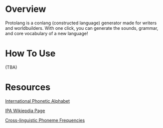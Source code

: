 # Overview

Protolang is a conlang (constructed language) generator made for writers and worldbuilders. With one click, you can generate the sounds, grammar, and core vocabulary of a new language! 

# How To Use

(TBA)

# Resources
[International Phonetic Alphabet](https://www.internationalphoneticassociation.org/sites/default/files/IPA_Kiel_2015.pdf)

[IPA Wikiepdia Page](https://en.wikipedia.org/wiki/International_Phonetic_Alphabet)

[Cross-linguistic Phoneme Frequencies](https://phoible.org/parameters)


